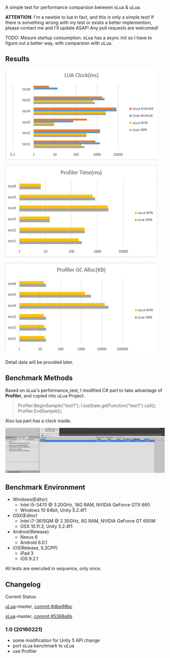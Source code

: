 A simple test for performance comparsion between sLua & uLua.

**ATTENTION**: I'm a newbie to lua in fact, and this is only a simple test! If there is something wrong with my test or exists a better implemention, please contact me and I'll update ASAP! Any pull requests are welcomed!

TODO: Mesure startup consumption. sLua has a async init so I have to figure out a better way, with comparsion with uLua.

## Results

![lua_clock](lua_clock.png)

![profiler_time](profiler_time.png)

![profiler_gc](profiler_gc.png)

Detail data will be provided later.

## Benchmark Methods

Based on sLua's performance_test, I modified C# part to take advantage of **Profiler**, and copied into uLua Project.

>	Profiler.BeginSample("test1");
>	l.luaState.getFunction("test1").call();
>	Profiler.EndSample();

Also lua part has a clock inside.

![profiler](profiler.png)

## Benchmark Environment

- Windows(Editor)
	- Intel i5-3470 @ 3.20GHz, 16G RAM, NVIDIA GeForce GTX 660
	- Windows 10 64bit, Unity 5.2.4f1
- OSX(Editor)
	- Intel i7-3615QM @ 2.30GHz, 8G RAM, NVIDIA GeForce GT 650M
	- OSX 10.11.3, Unity 5.2.4f1
- Android(Release)
	- Nexus 6
	- Android 6.0.1
- iOS(Release, IL2CPP)
	- iPad 3
	- iOS 9.2.1

All tests are executed in sequence, only once.

## Changelog

Current Status:

[uLua](https://github.com/jarjin/uLua)-master, [commit #dbe98bc](https://github.com/jarjin/uLua/commit/dbe98bce0a3fd169935617dec9e9fe129de8832b)

[sLua](https://github.com/pangweiwei/slua/commits/master)-master, [commit #5388a6b](https://github.com/pangweiwei/slua/commit/5388a6b5acd4b7d09704806a770267ec00d6773d)

### 1.0 (20160221)

- some modification for Unity 5 API change
- port sLua benchmark to uLua
- use Profiler